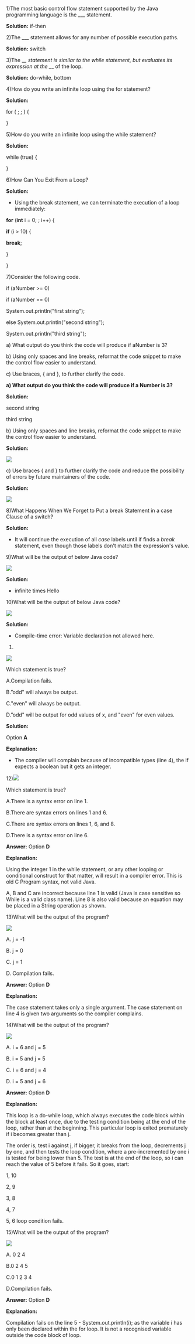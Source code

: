 1)The most basic control flow statement supported by the Java programming language is the \__\_ statement.

**Solution:** if-then

2)The \__\_ statement allows for any number of possible execution paths.

**Solution:** switch

3)The \_*\_ statement is similar to the while statement, but evaluates its expression at the \_*\_ of the loop.

**Solution:** do-while, bottom

4)How do you write an infinite loop using the for statement?

**Solution:**

for ( ; ; ) {

}

5)How do you write an infinite loop using the while statement?

**Solution:**

while (true) {

}

6)How Can You Exit From a Loop?

**Solution:**

-   Using the break statement, we can terminate the execution of a loop immediately:

**for** (**int** i = 0; ; i++) {

**if** (i \> 10) {

**break**;

}

}

7)Consider the following code.

if (aNumber \>= 0)

if (aNumber == 0)

System.out.println("first string");

else System.out.println("second string");

System.out.println("third string");

a) What output do you think the code will produce if aNumber is 3?

b) Using only spaces and line breaks, reformat the code snippet to make the control flow easier to understand.

c) Use braces, { and }, to further clarify the code.

**a) What output do you think the code will produce if a Number is 3?**

**Solution:**

second string

third string

b) Using only spaces and line breaks, reformat the code snippet to make the control flow easier to understand.

**Solution:**

![](media/ff03acddef639ff6263f7cec2c416100.png)

c) Use braces { and } to further clarify the code and reduce the possibility of errors by future maintainers of the code.

**Solution:**

![](media/00f5bea3a6b9d23d6f3422d1045a4db0.png)

8)What Happens When We Forget to Put a break Statement in a case Clause of a switch?

**Solution:**

-   It will continue the execution of all *case* labels until if finds a *break* statement, even though those labels don't match the expression's value.

9)What will be the output of below Java code?

![](media/0dc1f59a09282c9ad4b192d37a1f6f63.png)

**Solution:**

-   infinite times Hello

10)What will be the output of below Java code?

![](media/f130fb4787eb578f25a73b6dada21640.png)

**Solution:**

-   Compile-time error: Variable declaration not allowed here.
1.  

![](media/15854bc1170c929840e81fb6a46491fe.png)

Which statement is true?

A.Compilation fails.

B.”odd" will always be output.

C."even" will always be output.

D.”odd" will be output for odd values of x, and "even" for even values.

**Solution:**

Option **A**

**Explanation:**

-   The compiler will complain because of incompatible types (line 4), the if expects a boolean but it gets an integer.

12)![](media/a8a826c22e0f757c00f3197f6bab01d2.png)

Which statement is true?

A.There is a syntax error on line 1.

B.There are syntax errors on lines 1 and 6.

C.There are syntax errors on lines 1, 6, and 8.

D.There is a syntax error on line 6.

**Answer:** Option **D**

**Explanation:**

Using the integer 1 in the while statement, or any other looping or conditional construct for that matter, will result in a compiler error. This is old C Program syntax, not valid Java.

A, B and C are incorrect because line 1 is valid (Java is case sensitive so While is a valid class name). Line 8 is also valid because an equation may be placed in a String operation as shown.

13)What will be the output of the program?

![](media/25bcb35415cdcbc7bf41705bda27808d.png)

A. j = -1

B. j = 0

C. j = 1

D. Compilation fails.

**Answer:** Option **D**

**Explanation:**

The case statement takes only a single argument. The case statement on line 4 is given two arguments so the compiler complains.

14)What will be the output of the program?

![](media/098250a2114d96ad7f80ee1aeb4dcd87.png)

A. i = 6 and j = 5

B. i = 5 and j = 5

C. i = 6 and j = 4

D. i = 5 and j = 6

**Answer:** Option **D**

**Explanation:**

This loop is a do-while loop, which always executes the code block within the block at least once, due to the testing condition being at the end of the loop, rather than at the beginning. This particular loop is exited prematurely if i becomes greater than j.

The order is, test i against j, if bigger, it breaks from the loop, decrements j by one, and then tests the loop condition, where a pre-incremented by one i is tested for being lower than 5. The test is at the end of the loop, so i can reach the value of 5 before it fails. So it goes, start:

1, 10

2, 9

3, 8

4, 7

5, 6 loop condition fails.

15)What will be the output of the program?

![](media/2fa062f206423857c4a6a51f3b281c7f.png)

A. 0 2 4

B.0 2 4 5

C.0 1 2 3 4

D.Compilation fails.

**Answer:** Option **D**

**Explanation:**

Compilation fails on the line 5 - System.out.println(i); as the variable i has only been declared within the for loop. It is not a recognised variable outside the code block of loop.
